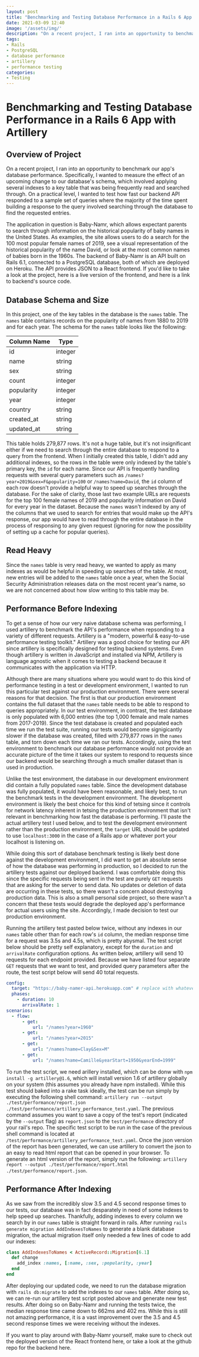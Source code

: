 ```yaml
---
layout: post
title: "Benchmarking and Testing Database Performance in a Rails 6 App with Artillery"
date: 2021-03-09 12:40
image: '/assets/img/'
description: "On a recent project, I ran into an opportunity to benchmark our app's database performance. Specifically, I wanted to measure the effect of an upcoming change to our database's schema, which involved applying several indexes to a key table that was being frequently read and searched through. On a practical level, I wanted to test how fast our backend API responded to a sample set of queries where the majority of the time spent building a response to the query involved searching through the database to find the requested entries."
tags:
- Rails
- PostgreSQL
- database performance
- artillery
- performance testing
categories:
- Testing
---
```


# Benchmarking and Testing Database Performance in a Rails 6 App with Artillery

## Overview of Project

On a recent project, I ran into an opportunity to benchmark our app's database performance. Specifically, I wanted to measure the effect of an upcoming change to our database's schema, which involved applying several indexes to a key table that was being frequently read and searched through. On a practical level, I wanted to test how fast our backend API responded to a sample set of queries where the majority of the time spent building a response to the query involved searching through the database to find the requested entries.

The application in question is Baby-Namr, which allows expectant parents to search through information on the historical popularity of baby names in the United States. As examples, the site allows users to do a search for the 100 most popular female names of 2019, see a visual representation of the historical popularity of the name David, or look at the most common names of babies born in the 1960s. The backend of Baby-Namr is an API built on Rails 6.1, connected to a PostgreSQL database, both of which are deployed on Heroku. The API provides JSON to a React frontend. If you'd like to take a look at the project, here is a live version of the frontend, and here is a link to backend's source code.

## Database Schema and Size

In this project, one of the key tables in the database is the `names` table. The `names` table contains records on the popularity of names from 1880 to 2019 and for each year. The schema for the `names` table looks like the following:

| Column Name | Type |
| ----------- | ----------- |
| id      | integer       |
| name      | string       |
| sex   | string        |
| count      | integer       |
| popularity   | integer        |
| year      | integer       |
| country   | string        |
| created_at      | string       |
| updated_at   | string        |

This table holds 279,877 rows. It's not a huge table, but it's not insignificant either if we need to search through the entire database to respond to a query from the frontend. When I initially created this table, I didn't add any additional indexes, so the rows in the table were only indexed by the table's primary key, the `id` for each name. Since our API is frequently handling requests with several query parameters such as `/names?year=2019&sex=F&popularity=100` or `/names?name=David`, the `id` column of each row doesn't provide a helpful way to speed up searches through the database. For the sake of clarity, those last two example URLs are requests for the top 100 female names of 2019 and popularity information on David for every year in the dataset. Because the `names` wasn't indexed by any of the columns that we used to search for entries that would make up the API's response, our app would have to read through the entire database in the process of responsing to any given request (ignoring for now the possibility of setting up a cache for popular queries).

## Read Heavy

Since the `names` table is very read heavy, we wanted to apply as many indexes as would be helpful in speeding up searches of the table. At most, new entries will be added to the `names` table once a year, when the Social Security Administration releases data on the most recent year's name, so we are not concerned about how slow writing to this table may be.

## Performance Before Indexing

To get a sense of how our very naive database schema was performing, I used artillery to benchmark the API's performance when repsonding to a variety of different requests. Artillery is a "modern, powerful & easy-to-use performance testing toolkit." Artillery was a good choice for testing our API since artillery is specifically designed for testing backend systems. Even though artillery is written in JavaScript and installed via NPM, Artillery is language agnostic when it comes to testing a backend because it communicates with the application via HTTP.

Although there are many situations where you would want to do this kind of performance testing in a test or development environment, I wanted to run this particular test against our production environment. There were several reasons for that decision. The first is that our production environment contains the full dataset that the `names` table needs to be able to respond to queries appropriately. In our test environment, in contrast, the test database is only populated with 6,000 entries (the top 1,000 female and male names from 2017-2019). Since the test database is created and populated each time we run the test suite, running our tests would become signigicantly slower if the database was created, filled with 279,877 rows in the `names` table, and torn down each time we ran our tests. Accordingly, using the test environment to benchmark our database performance would not provide an accurate picture of the time it takes our system to respond to requests since our backend would be searching through a much smaller dataset than is used in production.

Unlike the test environment, the database in our development environment did contain a fully populated `names` table. Since the development database was fully populated, it would have been reasonable, and likely best, to run the benchmark tests in the development environment. The development environment is likely the best choice for this kind of tetsing since it controls for network latency inherent in tetsing the production environment that isn't relevant in benchmarking how fast the database is performing. I'll paste the actual artillery test I used below, and to test the development environment rather than the production environment, the `target` URL should be updated to use `localhost:3000` in the case of a Rails app or whatever port your localhost is listening on.

While doing this sort of database benchmark testing is likely best done against the development environment, I did want to get an absolute sense of how the database was performing in production, so I decided to run the artillery tests against our deployed backend. I was comfortable doing this since the specific requests being sent in the test are purely `GET` requests that are asking for the server to send data. No updates or deletion of data are occurring in these tests, so there wasn't a concern about destroying production data. This is also a small personal side project, so there wasn't a concern that these tests would degrade the deployed app's performance for actual users using the site. Accordingly, I made decision to test our production environment.

Running the artillery test pasted below twice, without any indexes in our `names` table other than for each row's `id` column, the median response time for a request was 3.5s and 4.5s, which is pretty abysmal. The test script below should be pretty self explanatory, except for the `duration` and `arrivalRate` configuration options. As written below, artillery will send 10 requests for each endpoint provided. Because we have listed four separate `GET` requests that we want to test, and provided query parameters after the route, the test script below will send 40 total requests.

```yml
config:
  target: "https://baby-namer-api.herokuapp.com" # replace with whatever resource name you want to test
  phases:
    - duration: 10
      arrivalRate: 1
scenarios:
  - flow:
      - get:
          url: "/names?year=1960"
      - get:
          url: "/names?year=2015"
      - get:
          url: "/names?name=Clay&Sex=M"
      - get:
          url: "/names?name=Camille&yearStart=1950&yearEnd=1999"
```

To run the test script, we need arillery installed, which can be donw with `npm install -g artillery@1.6`, which will install version 1.6 of artillery globally on your system (this assumes you already have npm installed). While this test should baked into a rake task ideally, the test can be run simply by executing the following shell command: `artillery run --output ./test/performance/report.json ./test/performance/artillery_performance_test.yaml`. The previous command assumes you want to save a copy of the test's report (indicated by the `--output` flag) as `report.json` to the `test/performance` directory of your rail's repo. The specific test script to be run in the case of the previous shell command is located at `/test/performance/artillery_performance_test.yaml`. Once the json version of the report has been generated, we can use artillery to convert the json to an easy to read html report that can be opened in your browser. To generate an html version of the report, simply run the following: `artillery report --output ./test/performance/report.html ./test/performance/report.json`.

## Performance After Indexing

As we saw from the incredibly slow 3.5 and 4.5 second response times to our tests, our database was in fact desparately in need of some indexes to help speed up searches. Thankfully, adding indexes to every column we search by in our `names` table is straight forward in rails. After running `rails generate migration AddIndexesToNames` to generate a blank database migration, the actual migration itself only needed a few lines of code to add our indexes:

```ruby
class AddIndexesToNames < ActiveRecord::Migration[6.1]
  def change
    add_index :names, [:name, :sex, :popularity, :year]
  end
end
```

After deploying our updated code, we need to run the database migration with `rails db:migrate` to add the indexes to our `names` table. After doing so, we can re-run our artillery test script posted above and generate new test results. After doing so on Baby-Namr and running the tests twice, the median response time came down to 662ms and 402 ms. While this is still not amazing performance, it is a vast improvement over the 3.5 and 4.5 second response times we were receiving without the indexes.

If you want to play around with Baby-Namr yourself, make sure to check out the deployed version of the React frontend here, or take a look at the github repo for the backend here.
